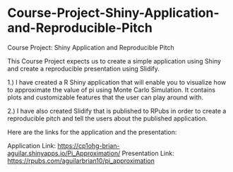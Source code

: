 # Course-Project-Shiny-Application-and-Reproducible-Pitch
Course Project: Shiny Application and Reproducible Pitch

This Course Project expects us to create a simple application using Shiny and create a reproducible presentation using Slidify.

1.) I have created a R Shiny application that will enable you to visualize how to approximate the value of pi using Monte Carlo Simulation. It contains plots and customizable features that the user can play around with. 

2.) I have also created Slidify that is published to RPubs in order to create a reproducible pitch and tell the users about the published application.

Here are the links for the application and the presentation:

Application Link: https://cp1ohg-brian-aguilar.shinyapps.io/Pi_Approximation/
Presentation Link: https://rpubs.com/aguilarbrian10/pi_approximation

